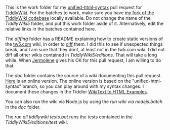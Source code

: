 This is the work folder for my [unified-html-syntax](https://github.com/Jermolene/TiddlyWiki5/pull/6135) pull request for [TiddlyWiki](https://github.com/Jermolene/TiddlyWiki5). For the batches to work, make sure you have [my fork of the TiddlyWiki codebase](https://github.com/nilslindemann/TiddlyWiki5) locally available. Do not change the name of the _TiddlyWiki5_ folder, and put this work folder aside of it. Alternatively, edit the relative links in the batches contained here.

The _diffing_ folder has a README explaining how to create static versions of the [tw5.com](https://tiddlywiki.com/) wiki, in order to [diff](https://winmerge.org/) them. I did this to see if unexpected things break, and I am sure that they dont, at least not in the tw5.com wiki. I did not diff all other wikis contained in _TiddlyWiki5/editions_. That will take a long while. When [Jermolene](https://github.com/Jermolene) gives his OK for this pull request, I am willing to do that.

The _doc_ folder contains the source of a wiki documenting this pull request. [Here](https://nilslindemann.github.io/TiddlyWiki5-unified-html-syntax--PR-Work-Folder/singlefile.html) is an online version. The online version is based on the "unified-html-syntax" branch, so you can play around with my syntax changes. I document these changes in the Tiddler [WikiText to HTML Examples](https://nilslindemann.github.io/TiddlyWiki5-unified-html-syntax--PR-Work-Folder/singlefile.html#WikiText%20to%20HTML%20Examples).

You can also run the wiki via Node.js by using the _run wiki via nodejs.batch_ in the _doc_ folder.

The _run all tiddlywiki tests.bat_ runs the tests contained in the _TiddlyWiki5/editions/test_ wiki.
